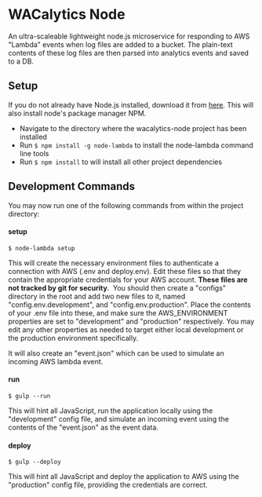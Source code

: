 # WACalytics Node

An ultra-scaleable lightweight node.js microservice for responding to AWS "Lambda" events when log files are added to a bucket. The plain-text contents of these log files are then parsed into analytics events and saved to a DB.
​
## Setup

If you do not already have Node.js installed, download it from [here](https://nodejs.org/en/). This will also install node's package manager NPM.
​
- Navigate to the directory where the wacalytics-node project has been installed
- Run `$ npm install -g node-lambda` to install the node-lambda command line tools
- Run `$ npm install` to will install all other project dependencies

## Development Commands

You may now run one of the following commands from within the project directory:
​
#### setup

`$ node-lambda setup`

This will create the necessary environment files to authenticate a connection with AWS (.env and deploy.env). Edit these files so that they contain the appropriate credentials for your AWS account. **These files are not tracked by git for security**.
​
You should then create a "configs" directory in the root and add two new files to it, named "config.env.development", and "config.env.production". Place the contents of your .env file into these, and make sure the AWS_ENVIRONMENT properties are set to "development" and "production" respectively. You may edit any other properties as needed to target either local development or the production environment specifically.

It will also create an "event.json" which can be used to simulate an incoming AWS lambda event.

#### run

`$ gulp --run`

This will hint all JavaScript, run the application locally using the "development" config file, and simulate an incoming event using the contents of the "event.json" as the event data.
​
#### deploy

`$ gulp --deploy`

This will hint all JavaScript and deploy the application to AWS using the "production" config file, providing the credentials are correct.